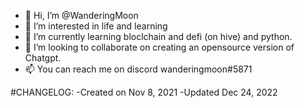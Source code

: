 - 👋 Hi, I’m @WanderingMoon
- 👀 I’m interested in life and learning
- 🌱 I’m currently learning bloclchain and defi (on hive) and python.
- 💞️ I’m looking to collaborate on creating an opensource version of Chatgpt.
- 📫 You can reach me on discord wanderingmoon#5871

<!---
WanderingMoon/WanderingMoon is a ✨ special ✨ repository because its `README.md` (this file) appears on your GitHub profile.
You can click the Preview link to take a look at your changes.
--->
#CHANGELOG:
-Created on Nov 8, 2021
-Updated Dec 24, 2022
